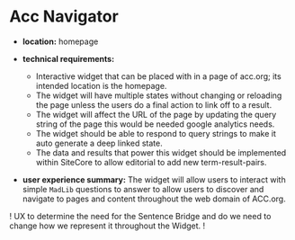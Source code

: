 
# Acc Navigator

* **location:** homepage
* **technical requirements:** 

    * Interactive widget that can be placed with in a page of acc.org; its intended location is the homepage.  
    * The widget will have multiple states without changing or reloading the page unless the users do a final action to link off to a result.
    * The widget will affect the URL of the page by updating the query string of the page this would be needed google analytics needs.
    * The widget should be able to respond to query strings to make it auto generate a deep linked state. 
    * The data and results that power this widget should be implemented within SiteCore to allow editorial to add new term-result-pairs. 


* **user experience summary:** The widget will allow users to interact with simple `MadLib` questions to answer to allow users to discover and navigate to pages and content throughout the web domain of ACC.org.  


<p class="font_bold font_1"><span class="c_highlight m-x_auto inline-block">! UX to determine the need for the Sentence Bridge and do we need to change how we represent it throughout the Widget. !</span></p>